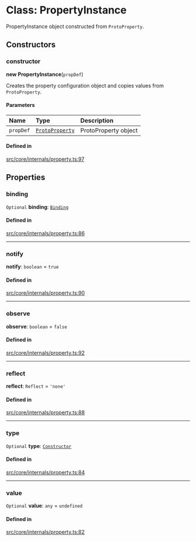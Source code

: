 # Class: PropertyInstance

PropertyInstance object constructed from `ProtoProperty`.

## Constructors

### constructor

**new PropertyInstance**(`propDef`)

Creates the property configuration object and copies values from `ProtoProperty`.

#### Parameters

| Name | Type | Description |
| :------ | :------ | :------ |
| `propDef` | [`ProtoProperty`](ProtoProperty.md) | ProtoProperty object |

#### Defined in

[src/core/internals/property.ts:97](https://github.com/io-gui/io/blob/main/src/core/internals/property.ts#L97)

## Properties

### binding

 `Optional` **binding**: [`Binding`](Binding.md)

#### Defined in

[src/core/internals/property.ts:86](https://github.com/io-gui/io/blob/main/src/core/internals/property.ts#L86)

___

### notify

 **notify**: `boolean` = `true`

#### Defined in

[src/core/internals/property.ts:90](https://github.com/io-gui/io/blob/main/src/core/internals/property.ts#L90)

___

### observe

 **observe**: `boolean` = `false`

#### Defined in

[src/core/internals/property.ts:92](https://github.com/io-gui/io/blob/main/src/core/internals/property.ts#L92)

___

### reflect

 **reflect**: `Reflect` = `'none'`

#### Defined in

[src/core/internals/property.ts:88](https://github.com/io-gui/io/blob/main/src/core/internals/property.ts#L88)

___

### type

 `Optional` **type**: [`Constructor`](../README.md#constructor)

#### Defined in

[src/core/internals/property.ts:84](https://github.com/io-gui/io/blob/main/src/core/internals/property.ts#L84)

___

### value

 `Optional` **value**: `any` = `undefined`

#### Defined in

[src/core/internals/property.ts:82](https://github.com/io-gui/io/blob/main/src/core/internals/property.ts#L82)
